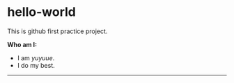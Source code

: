 # hello-world
This is github first practice project.

**Who am I:**
- I am *yuyuue*.
- I do my best.

---
